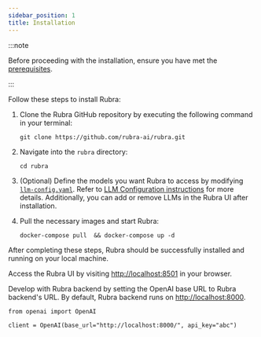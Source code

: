 ```yaml
---
sidebar_position: 1
title: Installation
---
```


:::note

Before proceeding with the installation, ensure you have met the [prerequisites](/installation/prerequisites).

:::

Follow these steps to install Rubra:

1. Clone the Rubra GitHub repository by executing the following command in your terminal:
    ```shell
    git clone https://github.com/rubra-ai/rubra.git
    ```

2. Navigate into the `rubra` directory:
    ```shell
    cd rubra
    ```

3. (Optional) Define the models you want Rubra to access by modifying [`llm-config.yaml`](https://github.com/rubra-ai/rubra/blob/main/llm-config.yaml). Refer to [LLM Configuration instructions](/installation/llm-config) for more details. 
Additionally, you can add or remove LLMs in the Rubra UI after installation.

4. Pull the necessary images and start Rubra:
    ```shell
    docker-compose pull  && docker-compose up -d
    ```

After completing these steps, Rubra should be successfully installed and running on your local machine. 

Access the Rubra UI by visiting [http://localhost:8501](http://localhost:8501/) in your browser.

Develop with Rubra backend by setting the OpenAI base URL to Rubra backend's URL. By default, Rubra backend runs on [http://localhost:8000](http://localhost:8000/).

```
from openai import OpenAI

client = OpenAI(base_url="http://localhost:8000/", api_key="abc")
```
